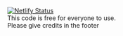 [![Netlify Status](https://api.netlify.com/api/v1/badges/8863e0da-1e2b-4c65-beed-b58a5ae109b1/deploy-status)](https://app.netlify.com/sites/hananmuzaffar/deploys)
<br>
This code is free for everyone to use.
<br>
Please give credits in the footer
